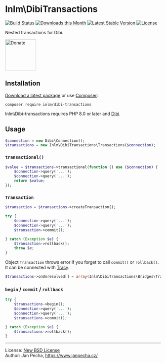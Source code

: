 # Inlm\DibiTransactions

[![Build Status](https://github.com/inlm/dibi-transactions/workflows/Build/badge.svg)](https://github.com/inlm/dibi-transactions/actions)
[![Downloads this Month](https://img.shields.io/packagist/dm/inlm/dibi-transactions.svg)](https://packagist.org/packages/inlm/dibi-transactions)
[![Latest Stable Version](https://poser.pugx.org/inlm/dibi-transactions/v/stable)](https://github.com/inlm/dibi-transactions/releases)
[![License](https://img.shields.io/badge/license-New%20BSD-blue.svg)](https://github.com/inlm/dibi-transactions/blob/master/license.md)

Nested transactions for Dibi.

<a href="https://www.janpecha.cz/donate/"><img src="https://buymecoffee.intm.org/img/donate-banner.v1.svg" alt="Donate" height="100"></a>


## Installation

[Download a latest package](https://github.com/inlm/dibi-transactions/releases) or use [Composer](http://getcomposer.org/):

```
composer require inlm/dibi-transactions
```

Inlm\Dibi-transactions requires PHP 8.0 or later and [Dibi](https://dibiphp.com).


## Usage

``` php
$connection = new Dibi\Connection();
$transactions = new Inlm\DibiTransactions\Transactions($connection);
```

### `transactional()`

``` php
$value = $transactions->transactional(function () use ($connection) {
	$connection->query('...');
	$connection->query('...');
	return $value;
});
```

### `Transaction`

``` php
$transaction = $transactions->createTransaction();

try {
	$connection->query('...');
	$connection->query('...');
	$transaction->commit();

} catch (Exception $e) {
	$transaction->rollback();
	throw $e;
}
```

Object `Transaction` throws error if you forget to call `commit()` or `rollback()`. It can be connected with [Tracy](https://tracy.nette.org/):

``` php
$transactions->onUnresolved[] = array(Inlm\DibiTransactions\Bridges\Tracy::class, 'logUnresolved');
```


### `begin` / `commit` / `rollback`

``` php
try {
	$transactions->begin();
	$connection->query('...');
	$connection->query('...');
	$transactions->commit();

} catch (Exception $e) {
	$transactions->rollback();
}
```

------------------------------

License: [New BSD License](license.md)
<br>Author: Jan Pecha, https://www.janpecha.cz/
